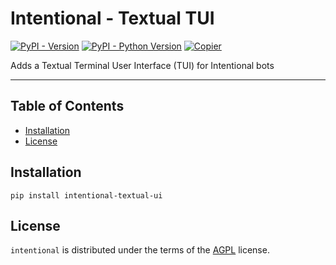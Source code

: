 # Intentional - Textual TUI

[![PyPI - Version](https://img.shields.io/pypi/v/intentional-textual-ui.svg)](https://pypi.org/project/intentional-textual-ui)
[![PyPI - Python Version](https://img.shields.io/pypi/pyversions/intentional-textual-ui.svg)](https://pypi.org/project/intentional-textual-ui)
[![Copier](https://img.shields.io/endpoint?url=https://raw.githubusercontent.com/copier-org/copier/master/img/badge/badge-grayscale-inverted-border-orange.json)](https://github.com/copier-org/copier)

Adds a Textual Terminal User Interface (TUI) for Intentional bots

-----

## Table of Contents

- [Installation](#installation)
- [License](#license)

## Installation

```console
pip install intentional-textual-ui
```

## License

`intentional` is distributed under the terms of the [AGPL](LICENSE.txt) license.
